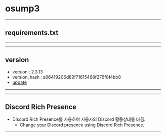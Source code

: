 # osump3
---
## requirements.txt
---
---
## version
- version : 2.3.13
- version_hash : a06419206d89f71615468f276f8f4bb8
- [update](https://github.com/skchqhdpdy/osump3/blob/main/update.md)
---
---
## Discord Rich Presence

- Discord Rich Presence를 사용하여 사용자의 Discord 활동상태를 바꿈.
    - Change your Discord presence using Discord Rich Presence.
---